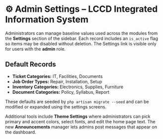 # ⚙️ Admin Settings – LCCD Integrated Information System

Administrators can manage baseline values used across the modules from the **Settings** section of the sidebar. Each record includes an `is_active` flag so items may be disabled without deletion. The Settings link is visible only for users with the **admin** role.

## Default Records
- **Ticket Categories:** IT, Facilities, Documents
- **Job Order Types:** Repair, Installation, Setup
- **Inventory Categories:** Electronics, Supplies, Furniture
- **Document Categories:** Policy, Syllabus, Report

These defaults are seeded by `php artisan migrate --seed` and can be modified or expanded using the settings screens.

Additional tools include **Theme Settings** where administrators can pick primary and accent colors, select fonts, and edit the home page text. The new **Announcements** manager lets admins post messages that appear on the dashboard.
